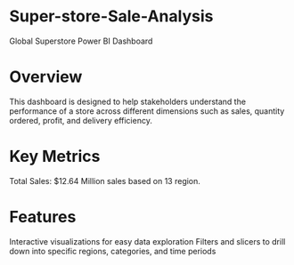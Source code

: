 # Super-store-Sale-Analysis
Global Superstore Power BI Dashboard
# Overview
This dashboard is designed to help stakeholders understand the performance of a store across different dimensions such as sales, quantity ordered, profit, and delivery efficiency.

# Key Metrics
Total Sales: $12.64 Million sales based on 13 region.
# Features
Interactive visualizations for easy data exploration Filters and slicers to drill down into specific regions, categories, and time periods
